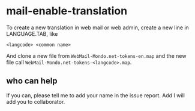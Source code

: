 # mail-enable-translation
To create a new translation in web mail or web admin, create a new line in LANGUAGE.TAB, like
```
<langcode> <common name>
```
And clone a new file from ```WebMail-Mondo.net-tokens-en.map``` and the new file call ```WebMail-Mondo.net-tokens-<langcode>.map```.

who can help
----
If you can, please tell me to add your name in the issue report. Add I will add you to collaborator.
